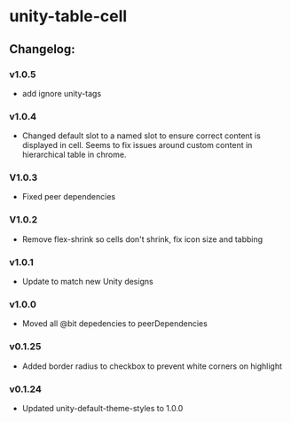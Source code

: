 # unity-table-cell

## Changelog:

### v1.0.5
- add ignore unity-tags

### v1.0.4
- Changed default slot to a named slot to ensure correct content is displayed in cell. Seems to fix issues around custom content in hierarchical table in chrome.

### V1.0.3
- Fixed peer dependencies

### V1.0.2
- Remove flex-shrink so cells don't shrink, fix icon size and tabbing

### v1.0.1
- Update to match new Unity designs

### v1.0.0
- Moved all @bit depedencies to peerDependencies

### v0.1.25
- Added border radius to checkbox to prevent white corners on highlight

### v0.1.24
- Updated unity-default-theme-styles to 1.0.0
